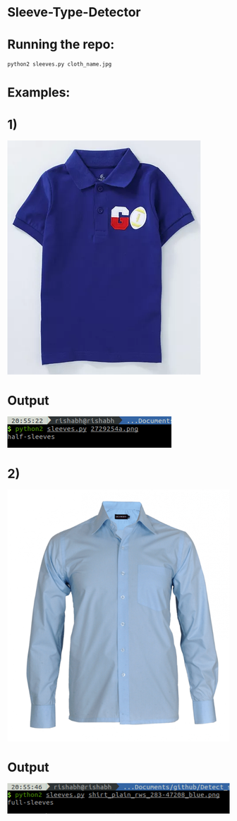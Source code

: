 # Sleeve-Type-Detector

# Running the repo:
```bash
python2 sleeves.py cloth_name.jpg
```

# Examples:
# 1)

![2729254a.png](https://github.com/rishabhdhakarwal/Sleeve-Type-Detector/blob/master/2729254a.png?raw=true)

# Output

![Output](https://github.com/rishabhdhakarwal/Sleeve-Type-Detector/blob/master/output.png?raw=true)
# 2)
![input](https://github.com/rishabhdhakarwal/Sleeve-Type-Detector/blob/master/shirt_plain_rws_283-47208_blue.png?raw=true)
# Output
![output](https://github.com/rishabhdhakarwal/Sleeve-Type-Detector/blob/master/output1.png?raw=true)
